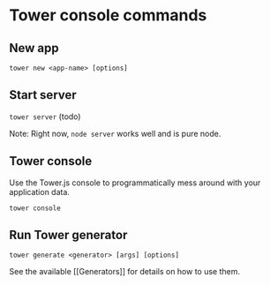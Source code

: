 # Tower console commands

## New app

`tower new <app-name> [options]`

## Start server

`tower server` (todo)

Note: Right now, `node server` works well and is pure node.

## Tower console

Use the Tower.js console to programmatically mess around with your application data.

`tower console`

## Run Tower generator

`tower generate <generator> [args] [options]`

See the available [[Generators]] for details on how to use them.